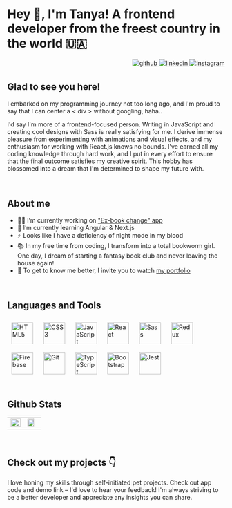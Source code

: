 # Hey 👋, I'm Tanya! A frontend developer from the freest country in the world 🇺🇦  


<div align="right">
<a href="https://github.com/tonni004" target="_blank">
<img src=https://img.shields.io/badge/github-%2324292e.svg?&style=for-the-badge&logo=github&logoColor=white alt=github style="margin-bottom: 5px;" />
</a>
<a href="https://linkedin.com/in/tanya-baletska-06377828a/" target="_blank">
<img src=https://img.shields.io/badge/linkedin-%231E77B5.svg?&style=for-the-badge&logo=linkedin&logoColor=white alt=linkedin style="margin-bottom: 5px;" />
</a>
<a href="https://instagram.com/t.onni_" target="_blank">
<img src=https://img.shields.io/badge/instagram-%23000000.svg?&style=for-the-badge&logo=instagram&logoColor=white alt=instagram style="margin-bottom: 5px;" />
</a>  
</div>  
  



## Glad to see you here!  
I embarked on my programming journey not too long ago, and I'm proud to say that I can center a < div > without googling, haha..

I'd say I'm more of a frontend-focused person. Writing in JavaScript and creating cool designs with Sass is really satisfying for me. I derive immense pleasure from experimenting with animations and visual effects, and my enthusiasm for working with React.js knows no bounds. I've earned all my coding knowledge through hard work, and I put in every effort to ensure that the final outcome satisfies my creative spirit. This hobby has blossomed into a dream that I'm determined to shape my future with.  
  

<br/>  


## About me 

- 👩‍💻 I’m currently working on ["Ex-book change" app
](https://github.com/tonni004/ex-book-change-app)
- 🌱 I’m currently learning Angular & Next.js 
- ⚡ Looks like I have a deficiency of night mode in my blood  
- 📚 In my free time from coding, I transform into a total bookworm girl. One day, I dream of starting a fantasy book club and never leaving the house again!
- 👀 To get to know me better, I invite you to watch [my portfolio](https://portfolio-tonni004.netlify.app/)
  

<br/>  


## Languages and Tools  
<div align="left">  
<a href="https://en.wikipedia.org/wiki/HTML5" target="_blank"><img style="margin: 10px" src="https://profilinator.rishav.dev/skills-assets/html5-original-wordmark.svg" alt="HTML5" height="50" /></a>  
<a href="https://www.w3schools.com/css/" target="_blank"><img style="margin: 10px" src="https://profilinator.rishav.dev/skills-assets/css3-original-wordmark.svg" alt="CSS3" height="50" /></a>  
<a href="https://www.javascript.com/" target="_blank"><img style="margin: 10px" src="https://profilinator.rishav.dev/skills-assets/javascript-original.svg" alt="JavaScript" height="50" /></a>  
<a href="https://reactjs.org/" target="_blank"><img style="margin: 10px" src="https://profilinator.rishav.dev/skills-assets/react-original-wordmark.svg" alt="React" height="50" /></a>  
<a href="https://sass-lang.com/" target="_blank"><img style="margin: 10px" src="https://profilinator.rishav.dev/skills-assets/sass-original.svg" alt="Sass" height="50" /></a>  
<a href="https://redux.js.org/" target="_blank"><img style="margin: 10px" src="https://profilinator.rishav.dev/skills-assets/redux-original.svg" alt="Redux" height="50" /></a>  
<a href="https://firebase.google.com/" target="_blank"><img style="margin: 10px" src="https://profilinator.rishav.dev/skills-assets/firebase.png" alt="Firebase" height="50" /></a>  
<a href="https://github.com/" target="_blank"><img style="margin: 10px" src="https://profilinator.rishav.dev/skills-assets/git-scm-icon.svg" alt="Git" height="50" /></a>  
<a href="https://www.typescriptlang.org/" target="_blank"><img style="margin: 10px" src="https://profilinator.rishav.dev/skills-assets/typescript-original.svg" alt="TypeScript" height="50" /></a>  
<a href="https://getbootstrap.com/docs/3.4/javascript/" target="_blank"><img style="margin: 10px" src="https://profilinator.rishav.dev/skills-assets/bootstrap-plain.svg" alt="Bootstrap" height="50" /></a>  
<a href="https://www.jestjs.io/" target="_blank"><img style="margin: 10px" src="https://profilinator.rishav.dev/skills-assets/jest.svg" alt="Jest" height="50" /></a>  
</div>  

<br/>  


## Github Stats  
<table><tr><td valign="top" width="50%">

<div align="right"><img src="https://github-readme-stats.vercel.app/api?username=tonni004&show_icons=true&count_private=true&hide_border=true" align="right" style="width: 100%" /></div>

</td><td valign="top" width="50%">

<img src="https://github-readme-stats.vercel.app/api/top-langs/?username=tonni004&hide_border=true&layout=compact" align="left" style="width: 80%" />

</td></tr></table>  

<br/>   



## Check out my projects 👇  
I love honing my skills through self-initiated pet projects. Check out app code and demo link – I'd love to hear your feedback! I'm always striving to be a better developer and appreciate any insights you can share.  
  
<br/>  